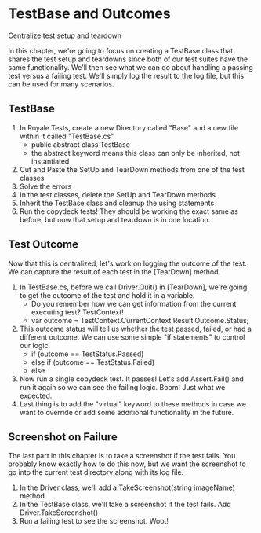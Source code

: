 # TestBase and Outcomes
Centralize test setup and teardown

In this chapter, we're going to focus on creating a TestBase class that shares the test setup and teardowns since both of our test suites have the same functionality. We'll then see what we can do about handling a passing test versus a failing test. We'll simply log the result to the log file, but this can be used for many scenarios.

## TestBase
1. In Royale.Tests, create a new Directory called "Base" and a new file within it called "TestBase.cs"
    - public abstract class TestBase
    - the abstract keyword means this class can only be inherited, not instantiated
2. Cut and Paste the SetUp and TearDown methods from one of the test classes
3. Solve the errors
4. In the test classes, delete the SetUp and TearDown methods
5. Inherit the TestBase class and cleanup the using statements
6. Run the copydeck tests! They should be working the exact same as before, but now that setup and teardown is in one location.

## Test Outcome
Now that this is centralized, let's work on logging the outcome of the test. We can capture the result of each test in the [TearDown] method.
1. In TestBase.cs, before we call Driver.Quit() in [TearDown], we're going to get the outcome of the test and hold it in a variable.
    - Do you remember how we can get information from the current executing test? TestContext!
    - var outcome = TestContext.CurrentContext.Result.Outcome.Status;
2. This outcome status will tell us whether the test passed, failed, or had a different outcome. We can use some simple "if statements" to control our logic.
    - if (outcome == TestStatus.Passed)
    - else if (outcome == TestStatus.Failed)
    - else
3. Now run a single copydeck test. It passes! Let's add Assert.Fail() and run it again so we can see the failing logic. Boom! Just what we expected.
4. Last thing is to add the "virtual" keyword to these methods in case we want to override or add some additional functionality in the future.

## Screenshot on Failure
The last part in this chapter is to take a screenshot if the test fails. You probably know exactly how to do this now, but we want the screenshot to go into the current test directory along with its log file.
1. In the Driver class, we'll add a TakeScreenshot(string imageName) method
2. In the TestBase class, we'll take a screenshot if the test fails. Add Driver.TakeScreenshot()
3. Run a failing test to see the screenshot. Woot!
